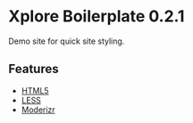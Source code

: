 # Xplore Boilerplate 0.2.1

Demo site for quick site styling.


## Features

* [HTML5](http://www.html5rocks.com/en/)
* [LESS](http://lesscss.org/)
* [Moderizr](http://modernizr.com/)

